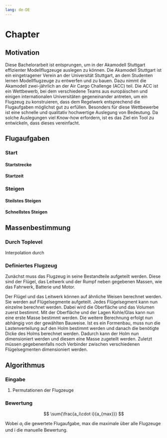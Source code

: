 ```yaml
---
lang: de-DE
---
```

# Chapter

## Motivation

Diese Bachelorarbeit ist entsprungen, um in der Akamodell Stuttgart effizienter Modellflugzeuge auslegen zu können. Die Akamodell Stuttgart ist ein eingetragener Verein an der Universität Stuttgart, an dem Studenten lernen Modellflugzeuge zu entwerfen und zu bauen. Dazu nimmt die Akamodell zwei-jährlich an der Air Cargo Challenge (ACC) teil. Die ACC ist ein Wettbewerb, bei dem verschiedene Teams aus europäischen und einigen internationalen Universitäten gegeneinander antreten, um ein Flugzeug zu konstruieren, dass dem Regelwerk entsprechend die Flugaufgaben möglichst gut zu erfüllen. Besonders für diese Wettbewerbe ist eine schnelle und qualitativ hochwertige Auslegung von Bedeutung. Da solche Auslegungen viel Know-how erfordern, ist es das Ziel ein Tool zu entwickeln, dass dieses vereinfacht.

## Flugaufgaben

### Start

#### Startstrecke

#### Startzeit

### Steigen

#### Steilstes Steigen

#### Schnellstes Steigen

## Massenbestimmung

### Durch Toplevel

Interpolation durch 

### Definiertes Flugzeug

Zunächst muss das Flugzeug in seine Bestandteile aufgeteilt werden. Diese sind der Flügel, das Leitwerk und der Rumpf neben gegebenen Massen, wie das Fahrwerk, Batterie und Motor.

Der Flügel und das Leitwerk können auf ähnliche Weisen berechnet werden. Sie werden auf Flügelsegmente aufgeteilt. Jedes Flügelsegment kann nun einzelne berechnet werden. Dabei wird die Oberfläche und das Volumen zuerst bestimmt. Mit der Oberfläche und der Lagen Kohle/Glas kann nun eine erste Masse bestimmt werden. Die weitere Berechnung erfolgt nun abhängig von der gewählten Bauweise. Ist es ein Formenbau, muss nun die Lastenverteilung auf den Holm bestimmt werden und danach die benötigte Dicke des Holms berechnet werden. Dadurch kann der Holm nun dimensioniert werden und diesem eine Masse zugeteilt werden. Zuletzt müssen gegebenenfalls noch Verbinder zwischen verschiedenen Flügelsegmenten dimensioniert werden.


## Algorithmus

### Eingabe

1. Permutationen der Flugzeuge 

### Bewertung

$$
    \sum{\frac{a_i\cdot i}{a_{max}}}
$$

Wobei $a_i$ die gewertete Flugaufgabe, max die maximale über alle Flugzeuge und i die manuelle Bewertung.